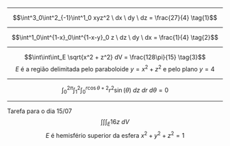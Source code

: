 
---

$$\int^3_0\int^2_{-1}\int^1_0 xyz^2 \ dx \ dy \ dz = \frac{27}{4} \tag{1}$$

---

$$\int^1_0\int^{1-x}_0\int^{1-x-y}_0 z \ dz \ dy \ dx = \frac{1}{4} \tag{2}$$

---

$$\int\int\int_E \sqrt{x^2 + z^2} dV = \frac{128\pi}{15} \tag{3}$$ 
$$E \text{ é a região delimitada pelo paraboloide } y = x^2 + z^2 \text{ e pelo plano } y = 4$$

---

$$\int^{2\pi}_0\int^2_1\int^{r \cos{\theta + 2}}_0 r^2 \sin(\theta) \ dz \ dr \ d\theta = 0 \tag{4}$$

---

Tarefa para o dia 15/07
$$\int\int\int_E 16z \ dV$$
$$E \text{ é hemisfério superior da esfera } x^2 + y^2 + z^2 = 1$$